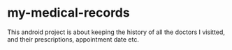 # my-medical-records
This android project is about keeping the history of all the doctors I visitted, and their prescriptions, appointment date etc.
